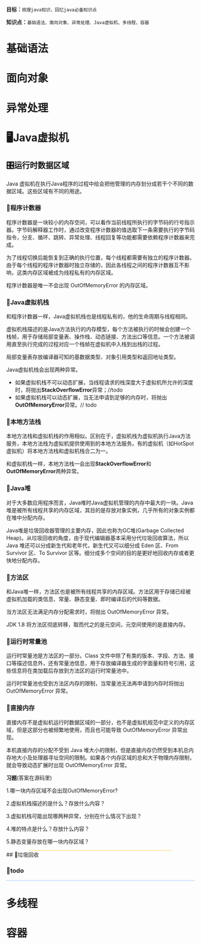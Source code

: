**目标：**`梳理java知识，回忆java必备知识点`

**知识点：**`基础语法、面向对象、异常处理、Java虚拟机、多线程、容器`

# **基础语法**



# **面向对象**



# **异常处理**



# **🖥️Java虚拟机**

## 🎛️运行时数据区域

Java 虚拟机在执行Java程序的过程中给会把他管理的内存划分成若干个不同的数据区域。这些区域有不同的用途。

### 🔹程序计数器

程序计数器是一块较小的内存空间，可以看作当前线程所执行的字节码的行号指示器。字节码解释器工作时，通过改变程序计数器的值选取下一条需要执行的字节码指令，分支、循环、跳转、异常处理、线程回复等功能都需要依赖程序计数器来完成。

为了线程切换后能恢复到正确的执行位置，每个线程都需要有独立的程序计数器。由于每个线程的程序计数器时独立存储的，因此各线程之间的程序计数器互不影响，这类内存区域被成为线程私有的内存区域。

程序计数器是唯一不会出现 OutOfMemoryError 的内存区域。

### 🔹Java虚拟机栈

和程序计数器一样，Java虚拟机栈也是线程私有的，他的生命周期与线程相同。

虚拟机栈描述的是Java方法执行的内存模型，每个方法被执行的时候会创建一个栈帧，用于存储局部变量表、操作栈、动态链接、方法出口等信息。一个方法被调用直至执行完成的过程对应一个栈帧在虚拟机中入栈到出栈的过程。

局部变量表存放编译器可知的基数据类型、对象引用类型和返回地址类型。

Java虚拟机栈会出现两种异常。

- 如果虚拟机栈不可以动态扩展，当线程请求的栈深度大于虚拟机所允许的深度时，将抛出**StackOverflowError**异常；//todo
- 如果虚拟机栈可以动态扩展，当无法申请到足够的内存时，将抛出 **OutOfMemoryError**异常。// todo 

### 🔹本地方法栈

本地方法栈和虚拟机栈的作用相似。区别在于，虚拟机栈为虚拟机执行Java方法服务，本地方法栈为虚拟机提供使用到的本地方法服务。有的虚拟机（如HotSpot虚拟机）将本地方法栈和虚拟机栈合二为一。

和虚拟机栈一样，本地方法栈一会出现**StackOverflowError**和**OutOfMemoryError**两种异常。

### 🔹Java堆

对于大多数应用程序而言，Java堆时Java虚拟机管理的内存中最大的一块。Java堆是被所有线程共享的内存区域，其目的是存放对象实例，几乎所有的对象实例都在堆中分配内存。

Java堆是垃圾回收器管理的主要内存，因此也称为GC堆(Garbage Collected Heap)。从垃圾回收的角度，由于现代编辑器基本采用分代垃圾回收算法，所以 Java 堆还可以分成新生代和老年代，新生代又可以细分成 Eden 区、From Survivor 区、To Survivor 区等。细分成多个空间的目的是更好地回收内存或者更快地分配内存。

### 🔹方法区

和Java堆一样，方法区也是被所有线程共享的内存区域。方法区用于存储已经被虚拟机加载的类信息、常量、静态变量、即时编译后的代码等数据。

当方法区无法满足内存分配需求时，将抛出 OutOfMemoryError 异常。

JDK 1.8 将方法区彻底转移，取而代之的是元空间，元空间使用的是直接内存。

### 🔹运行时常量池

运行时常量池是方法区的一部分。Class 文件中除了有类的版本、字段、方法、接口等描述信息外，还有常量池信息，用于存放编译器生成的字面量和符号引用，这些信息将在类加载后存放到方法区的运行时常量池中。

运行时常量池也受到方法区内存的限制，当常量池无法再申请到内存时将抛出 OutOfMemoryError 异常。

### **🔹直接内存**

直接内存不是虚拟机运行时数据区域的一部分，也不是虚拟机规范中定义的内存区域，但是这部分也被频繁地使用，而且也可能导致 OutOfMemoryError 异常出现。

本机直接内存的分配不受到 Java 堆大小的限制，但是直接内存仍然受到本机总内存地大小及处理器寻址空间的限制。如果各个内存区域的总和大于物理内存限制，就会导致动态扩展时出现 OutOfMemoryError 异常。



**习题**(答案在源码里)

<p alt="
程序计数器是唯一不会出现 OutOfMemoryError 的内存区域。
        ">1.哪一块内存区域不会出现OutOfMemoryError?</p>

<p alt="
虚拟机栈描述的是 Java 方法执行的内存模型。当一个方法被执行时会创建栈帧存入栈内，栈帧用于存储局部变量表、操作栈、动态链接、方法出口等信息。
        ">2.虚拟机栈描述的是什么？存放什么内容？</p>

<p alt="
虚拟机栈可能出现的两种异常是 StackOverflowError 和 OutOfMemoryError。
🔹如果虚拟机栈不可以动态扩展，当线程请求的栈深度大于虚拟机所允许的深度时，将抛出 StackOverflowError 异常；
🔹如果虚拟机栈可以动态扩展，当无法申请到足够的内存时，将抛出 OutOfMemoryError 异常。
        ">3.虚拟机栈可能出现哪两种异常，分别在什么情况下出现？</p>

<p alt="
堆是 Java 虚拟机管理的内存中最大的一块，其目的是存放对象实例，几乎所有的对象实例都在堆中分配内存。
        ">4.堆的特点是什么？存放什么内容？</p>

<p alt="
静态变量存放在方法区。
        ">5.静态变量存放在哪一块内存区域？</p>

<hr  style="background:#ffd04c;margin: 0 60px">
## 🚬垃圾回收

### 🐛todo

<hr style="background:#9cc6ff"></hr>

# **多线程**



# **容器**






